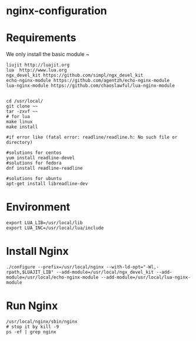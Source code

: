 # nginx-configuration


# Requirements

We only install the basic module ~

    liujit http://luajit.org
    lua  http://www.lua.org 
    ngx_devel_kit https://github.com/simpl/ngx_devel_kit  
    echo-nginx-module https://github.com/agentzh/echo-nginx-module
    lua-nginx-module https://github.com/chaoslawful/lua-nginx-module


    cd /usr/local/
    git clone ~~
    tar -zxvf ~~
    # for lua
    make linux
    make install
    
    #if error like (fatal error: readline/readline.h: No such file or directory)

    #solutions for centos 
    yum install readline-devel
    #solutions for fedora
    dnf install readline-readline 

    #solutions for ubuntu
    apt-get install libreadline-dev

# Environment
    export LUA_LIB=/usr/local/lib
    export LUA_INC=/usr/local/lua/include

# Install Nginx 
    ./configure --prefix=/usr/local/nginx --with-ld-opt="-Wl,-rpath,$LUAJIT_LIB" --add-module=/usr/local/ngx_devel_kit --add-module=/usr/local/echo-nginx-module --add-module=/usr/local/lua-nginx-module


# Run Nginx

    /usr/local/nginx/sbin/nginx
    # stop it by kill -9
    ps -ef | grep nginx 

